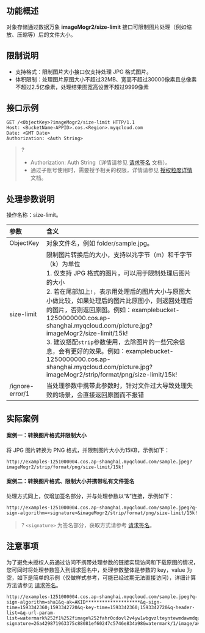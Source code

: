 ## 功能概述

对象存储通过数据万象 **imageMogr2/size-limit** 接口可限制图片处理（例如缩放、压缩等）后的文件大小。

## 限制说明

- 支持格式：限制图片大小接口仅支持处理 JPG 格式图片。
- 体积限制：处理图片原图大小不超过32MB、宽高不超过30000像素且总像素不超过2.5亿像素，处理结果图宽高设置不超过9999像素


## 接口示例

```plaintext
GET /<ObjectKey>?imageMogr2/size-limit HTTP/1.1
Host: <BucketName-APPID>.cos.<Region>.myqcloud.com
Date: <GMT Date>
Authorization: <Auth String>
```

>? 
> - Authorization: Auth String（详情请参见 [请求签名](https://cloud.tencent.com/document/product/436/7778) 文档）。
> - 通过子账号使用时，需要授予相关的权限，详情请参见 [授权粒度详情](https://cloud.tencent.com/document/product/460/41741) 文档。



## 处理参数说明

操作名称：size-limit。

| 参数            | 含义                                                         |
| :-------------- | :----------------------------------------------------------- |
| ObjectKey  | 对象文件名，例如 folder/sample.jpg。                           |
| size-limit      | 限制图片转换后的大小，支持以兆字节（m）和千字节（k）为单位<br>1. 仅支持 JPG 格式的图片，可以用于限制处理后图片的大小<br>2. 若在尾部加上`!`，表示用处理后的图片大小与原图大小做比较，如果处理后的图片比原图小，则返回处理后的图片，否则返回原图。例如：examplebucket-1250000000.cos.ap-shanghai.myqcloud.com/picture.jpg?imageMogr2/size-limit/15k!<br>3. 建议搭配`strip`参数使用，去除图片的一些冗余信息，会有更好的效果。例如：examplebucket-1250000000.cos.ap-shanghai.myqcloud.com/picture.jpg?imageMogr2/strip/format/png/size-limit/15k! |
| /ignore-error/1 | 当处理参数中携带此参数时，针对文件过大导致处理失败的场景，会直接返回原图而不报错 |

## 实际案例

#### 案例一：转换图片格式并限制大小

将 JPG 图片转换为 PNG 格式，并限制图片大小为15KB，示例如下：

```plaintext
http://examples-1251000004.cos.ap-shanghai.myqcloud.com/sample.jpeg?imageMogr2/strip/format/png/size-limit/15k!
```

#### 案例二：转换图片格式、限制大小并携带私有文件签名

处理方式同上，仅增加签名部分，并与处理参数以“&”连接，示例如下：

```plaintext
http://examples-1251000004.cos.ap-shanghai.myqcloud.com/sample.jpeg?q-sign-algorithm=<signature>&imageMogr2/strip/format/png/size-limit/15k!
```

>? `<signature>` 为签名部分，获取方式请参考 [请求签名](https://cloud.tencent.com/document/product/436/7778)。
>

## 注意事项

为了避免未授权人员通过访问不携带处理参数的链接实现访问和下载原图的情况，您可同时将处理参数签入到请求签名中，处理参数整体是参数的 key，value 为空，如下是简单的示例（仅做样式参考，可能已经过期无法直接访问），详细计算方法请参见 [请求签名](https://cloud.tencent.com/document/product/436/14114)。


```plaintext
http://examples-1251000004.cos.ap-shanghai.myqcloud.com/sample.jpeg?q-sign-algorithm=sha1&q-ak=AKID********************&q-sign-time=1593342360;1593342720&q-key-time=1593342360;1593342720&q-header-list=&q-url-param-list=watermark%252f1%252fimage%252fahr0cdovl2v4yw1wbgvzlteyntewmdawmdqucgljc2gubxlxy2xvdwquy29tl3nodwl5aw4uanbn%252fgravity%252fsoutheast&q-signature=26a429871963375c88081ef60247c5746e834a98&watermark/1/image/aHR0cDovL2V4YW1wbGVzLTEyNTEwMDAwMDQucGljc2gubXlxY2xvdWQuY29tL3NodWl5aW4uanBn/gravity/southeast
```


